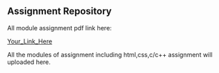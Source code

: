 ## Assignment Repository
All module assignment pdf link here:
<!-- file:///E:/pending/Tops%20Material/cdp%20assingment.pdf -->
[Your_Link_Here](file:///E:/pending/Tops%20Material/cdp%20assingment.pdf)

All the modules of assignment including html,css,c/c++ assignment will uploaded here.